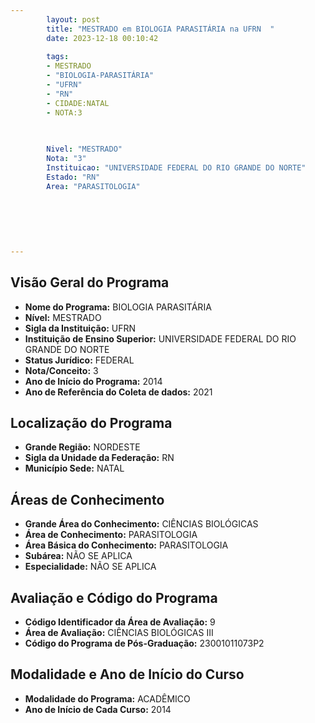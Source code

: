 ```yaml
---
        layout: post
        title: "MESTRADO em BIOLOGIA PARASITÁRIA na UFRN  "
        date: 2023-12-18 00:10:42
     
        tags:
        - MESTRADO
        - "BIOLOGIA-PARASITÁRIA"
        - "UFRN"
        - "RN"
        - CIDADE:NATAL
        - NOTA:3
        
       

        Nivel: "MESTRADO"
        Nota: "3"
        Instituicao: "UNIVERSIDADE FEDERAL DO RIO GRANDE DO NORTE"
        Estado: "RN"
        Area: "PARASITOLOGIA"
        
        
        
        
        
        
---
```

## Visão Geral do Programa
- **Nome do Programa:** BIOLOGIA PARASITÁRIA
- **Nível:** MESTRADO
- **Sigla da Instituição:** UFRN
- **Instituição de Ensino Superior:** UNIVERSIDADE FEDERAL DO RIO GRANDE DO NORTE
- **Status Jurídico:** FEDERAL
- **Nota/Conceito:** 3
- **Ano de Início do Programa:** 2014
- **Ano de Referência do Coleta de dados:** 2021

## Localização do Programa
- **Grande Região:** NORDESTE
- **Sigla da Unidade da Federação:** RN
- **Município Sede:** NATAL

## Áreas de Conhecimento
- **Grande Área do Conhecimento:** CIÊNCIAS BIOLÓGICAS
- **Área de Conhecimento:** PARASITOLOGIA
- **Área Básica do Conhecimento:** PARASITOLOGIA
- **Subárea:** NÃO SE APLICA
- **Especialidade:** NÃO SE APLICA

## Avaliação e Código do Programa
- **Código Identificador da Área de Avaliação:** 9
- **Área de Avaliação:** CIÊNCIAS BIOLÓGICAS III
- **Código do Programa de Pós-Graduação:** 23001011073P2


## Modalidade e Ano de Início do Curso
- **Modalidade do Programa:** ACADÊMICO
- **Ano de Início de Cada Curso:** 2014
